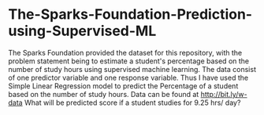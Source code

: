 # The-Sparks-Foundation-Prediction-using-Supervised-ML
The Sparks Foundation provided the dataset for this repository, with the problem statement being to estimate a student's percentage based on the number of study hours using supervised machine learning. 
The data consist of one predictor variable and one response variable.
Thus I have used the Simple Linear Regression model to predict the Percentage of a student based on the number of study hours.
Data can be found at http://bit.ly/w-data
What will be predicted score if a student studies for 9.25 hrs/ day?
